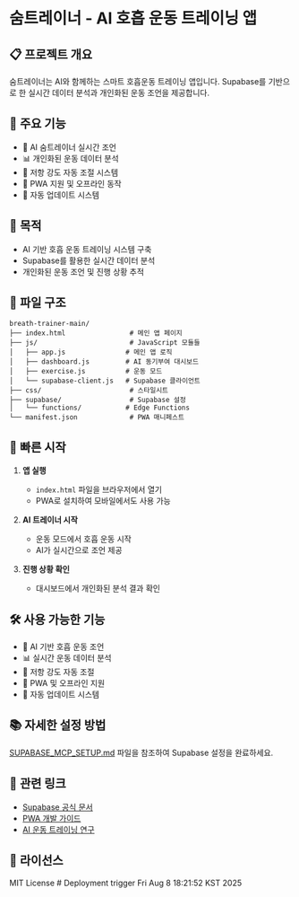 # 숨트레이너 - AI 호흡 운동 트레이닝 앱

## 📋 프로젝트 개요

숨트레이너는 AI와 함께하는 스마트 호흡운동 트레이닝 앱입니다. Supabase를 기반으로 한 실시간 데이터 분석과 개인화된 운동 조언을 제공합니다.

## 🎯 주요 기능

- 🧠 AI 숨트레이너 실시간 조언
- 📊 개인화된 운동 데이터 분석
- 🎯 저항 강도 자동 조절 시스템
- 📱 PWA 지원 및 오프라인 동작
- 🔄 자동 업데이트 시스템

## 🎯 목적

- AI 기반 호흡 운동 트레이닝 시스템 구축
- Supabase를 활용한 실시간 데이터 분석
- 개인화된 운동 조언 및 진행 상황 추적

## 📁 파일 구조

```
breath-trainer-main/
├── index.html                # 메인 앱 페이지
├── js/                       # JavaScript 모듈들
│   ├── app.js               # 메인 앱 로직
│   ├── dashboard.js         # AI 동기부여 대시보드
│   ├── exercise.js          # 운동 모드
│   └── supabase-client.js   # Supabase 클라이언트
├── css/                      # 스타일시트
├── supabase/                 # Supabase 설정
│   └── functions/           # Edge Functions
└── manifest.json             # PWA 매니페스트
```

## 🚀 빠른 시작

1. **앱 실행**
   - `index.html` 파일을 브라우저에서 열기
   - PWA로 설치하여 모바일에서도 사용 가능

2. **AI 트레이너 시작**
   - 운동 모드에서 호흡 운동 시작
   - AI가 실시간으로 조언 제공

3. **진행 상황 확인**
   - 대시보드에서 개인화된 분석 결과 확인

## 🛠️ 사용 가능한 기능

- 🧠 AI 기반 호흡 운동 조언
- 📊 실시간 운동 데이터 분석
- 🎯 저항 강도 자동 조절
- 📱 PWA 및 오프라인 지원
- 🔄 자동 업데이트 시스템

## 📚 자세한 설정 방법

[SUPABASE_MCP_SETUP.md](./SUPABASE_MCP_SETUP.md) 파일을 참조하여 Supabase 설정을 완료하세요.

## 🔗 관련 링크

- [Supabase 공식 문서](https://supabase.com/docs)
- [PWA 개발 가이드](https://web.dev/progressive-web-apps/)
- [AI 운동 트레이닝 연구](https://www.ncbi.nlm.nih.gov/pmc/articles/PMC7474752/)

## 📄 라이선스

MIT License # Deployment trigger Fri Aug  8 18:21:52 KST 2025
